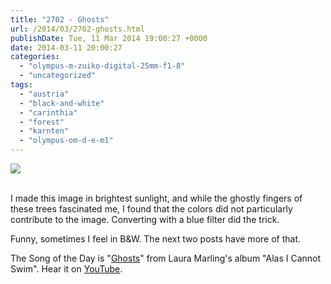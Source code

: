 ```yaml
---
title: "2702 - Ghosts"
url: /2014/03/2702-ghosts.html
publishDate: Tue, 11 Mar 2014 19:00:27 +0000
date: 2014-03-11 20:00:27
categories: 
  - "olympus-m-zuiko-digital-25mm-f1-8"
  - "uncategorized"
tags: 
  - "austria"
  - "black-and-white"
  - "carinthia"
  - "forest"
  - "karnten"
  - "olympus-om-d-e-m1"
---
```

<div class="container">
<div class="center"><a target="_blank" href="https://d25zfm9zpd7gm5.cloudfront.net/1200x1200/2014/20140308_122710_lr.jpg"><img src="https://d25zfm9zpd7gm5.cloudfront.net/0600x0600/2014/20140308_122710_lr.jpg" /></a></div>
</div>
<br />

I made this image in brightest sunlight, and while the ghostly fingers of these trees fascinated me, I found that the colors did not particularly contribute to the image. Converting with a blue filter did the trick.

Funny, sometimes I feel in B&amp;W. The next two posts have more of that.

The Song of the Day is "<a href="http://www.lyricsmode.com/lyrics/l/laura_marling/ghosts.html" target="_blank">Ghosts</a>" from Laura Marling's album "Alas I Cannot Swim". Hear it on <a href="https://www.youtube.com/watch?v=XonJJbV54BE" target="_blank">YouTube</a>.
